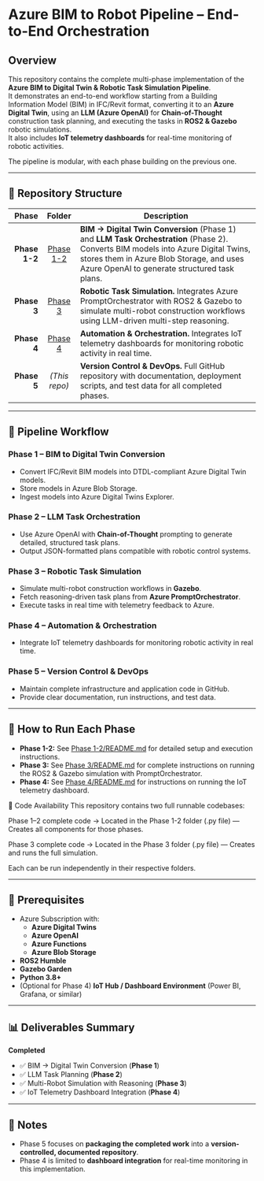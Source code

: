 # Azure BIM to Robot Pipeline – End-to-End Orchestration

## Overview
This repository contains the complete multi-phase implementation of the **Azure BIM to Digital Twin & Robotic Task Simulation Pipeline**.  
It demonstrates an end-to-end workflow starting from a Building Information Model (BIM) in IFC/Revit format, converting it to an **Azure Digital Twin**, using an **LLM (Azure OpenAI)** for **Chain-of-Thought** construction task planning, and executing the tasks in **ROS2 & Gazebo** robotic simulations.  
It also includes **IoT telemetry dashboards** for real-time monitoring of robotic activities.

The pipeline is modular, with each phase building on the previous one.

---

## 📂 Repository Structure

| Phase | Folder | Description |
|------:|:------:|-------------|
| **Phase 1-2** | [Phase 1-2](./Phase%201-2) | **BIM → Digital Twin Conversion** (Phase 1) and **LLM Task Orchestration** (Phase 2). Converts BIM models into Azure Digital Twins, stores them in Azure Blob Storage, and uses Azure OpenAI to generate structured task plans. |
| **Phase 3** | [Phase 3](./Phase%203) | **Robotic Task Simulation.** Integrates Azure PromptOrchestrator with ROS2 & Gazebo to simulate multi-robot construction workflows using LLM-driven multi-step reasoning. |
| **Phase 4** | [Phase 4](./Phase%204) | **Automation & Orchestration.** Integrates IoT telemetry dashboards for monitoring robotic activity in real time. |
| **Phase 5** | *(This repo)* | **Version Control & DevOps.** Full GitHub repository with documentation, deployment scripts, and test data for all completed phases. |

---

## 🚀 Pipeline Workflow

### Phase 1 – BIM to Digital Twin Conversion
- Convert IFC/Revit BIM models into DTDL-compliant Azure Digital Twin models.  
- Store models in Azure Blob Storage.  
- Ingest models into Azure Digital Twins Explorer.

### Phase 2 – LLM Task Orchestration
- Use Azure OpenAI with **Chain-of-Thought** prompting to generate detailed, structured task plans.  
- Output JSON-formatted plans compatible with robotic control systems.

### Phase 3 – Robotic Task Simulation
- Simulate multi-robot construction workflows in **Gazebo**.  
- Fetch reasoning-driven task plans from **Azure PromptOrchestrator**.  
- Execute tasks in real time with telemetry feedback to Azure.

### Phase 4 – Automation & Orchestration
- Integrate IoT telemetry dashboards for monitoring robotic activity in real time.

### Phase 5 – Version Control & DevOps
- Maintain complete infrastructure and application code in GitHub.  
- Provide clear documentation, run instructions, and test data.

---

## 📜 How to Run Each Phase

- **Phase 1-2:** See [Phase 1-2/README.md](./Phase%201-2/README.md) for detailed setup and execution instructions.  
- **Phase 3:** See [Phase 3/README.md](./Phase%203/README.md) for complete instructions on running the ROS2 & Gazebo simulation with PromptOrchestrator.  
- **Phase 4:** See [Phase 4/README.md](./Phase%204/README.md) for instructions on running the IoT telemetry dashboard.

📌 Code Availability
This repository contains two full runnable codebases:

Phase 1–2 complete code → Located in the Phase 1-2 folder (.py file) — Creates all components for those phases.

Phase 3 complete code → Located in the Phase 3 folder (.py file) — Creates and runs the full simulation.

Each can be run independently in their respective folders.



---

## 🔧 Prerequisites

- Azure Subscription with:
  - **Azure Digital Twins**
  - **Azure OpenAI**
  - **Azure Functions**
  - **Azure Blob Storage**
- **ROS2 Humble**
- **Gazebo Garden**
- **Python 3.8+**
- (Optional for Phase 4) **IoT Hub / Dashboard Environment** (Power BI, Grafana, or similar)

---

## 📊 Deliverables Summary

**Completed**
- ✅ BIM → Digital Twin Conversion (**Phase 1**)
- ✅ LLM Task Planning (**Phase 2**)
- ✅ Multi-Robot Simulation with Reasoning (**Phase 3**)
- ✅ IoT Telemetry Dashboard Integration (**Phase 4**)


---

## 📌 Notes
- Phase 5 focuses on **packaging the completed work** into a **version-controlled, documented repository**.  
- Phase 4 is limited to **dashboard integration** for real-time monitoring in this implementation.  

